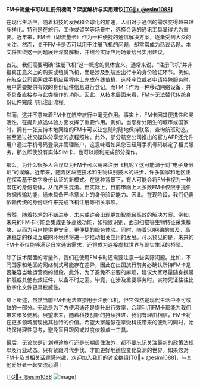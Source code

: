 **FM卡流量卡可以註冊飛機嗎？深度解析与实用建议[[TG💪+ @esim1088](https://t.me/s/esim1088)]**

在现代生活中，随着科技的发展和全球化的加速，人们对于通信的需求变得越来越多样化。特别是在旅行、工作或留学等场景中，选择合适的通讯工具显得尤为重要。近年来，FM卡（即流量卡）作为一种便捷的通信解决方案，逐渐受到大众的关注。然而，关于FM卡是否可以用于注册飞机的问题，却常常成为热议话题。本文将围绕这一问题展开深度解析，并结合实际应用场景给出实用建议。

首先，我们需要明确“注册飞机”这一概念的具体含义。通常来说，“注册飞机”并非指真正意义上的购买或租赁飞机，而是涉及到航空出行中的身份验证环节。例如，在航空公司官网或手机应用程序上完成在线值机、选择座位或者申请特殊服务时，用户需要提供有效的身份证件信息进行登记。而FM卡作为一种移动网络设备，并不具备直接参与此类操作的功能。因此，从技术层面来看，FM卡无法替代传统身份证件完成飞机注册流程。

然而，这并不意味着FM卡在航空旅行中毫无作用。事实上，FM卡因其便携性和灵活性，在提升旅途体验方面发挥了重要作用。例如，当您身处陌生的城市或国家时，拥有一张支持本地网络的FM卡可以让您随时随地保持联系，查询航班动态，甚至通过社交媒体分享您的旅程照片。此外，部分航空公司推出的官方APP还允许用户通过手机号码登录并管理账户，这意味着如果您已经用手机号码绑定了相关服务，那么即使没有实体SIM卡，也可以顺利完成部分操作。

那么，为什么很多人会误以为FM卡可以用来注册飞机呢？这可能源于对“电子身份证”的误解。近年来，随着区块链技术和生物识别技术的进步，许多国家和地区正在探索基于数字身份认证的新模式。在这种背景下，有人可能会将FM卡视为一种潜在的身份载体，从而产生混淆。但实际上，目前市面上大多数FM卡仅限于提供数据传输功能，尚未具备严格意义上的身份验证能力。因此，在现阶段，我们仍需依赖传统的身份证件来完成飞机注册等相关事项。

当然，随着技术的不断进步，未来或许会出现更加智能且高效的解决方案。例如，未来的FM卡可能会集成更多高级功能，如指纹识别、面部扫描等生物特征采集模块，从而为用户提供更安全、更便捷的服务体验。同时，随着5G网络的普及，高速稳定的移动互联网环境也将进一步推动相关应用的发展。可以预见的是，未来的FM卡不仅能够满足日常通讯需求，还将成为连接虚拟世界与现实生活的桥梁。

除了技术层面的考量外，我们在使用FM卡时还需要注意一些实际问题。比如，不同国家和地区的网络制式可能存在差异，因此在出国旅行前务必确认所持FM卡是否兼容当地运营商的频段。此外，为了避免不必要的麻烦，建议大家尽量随身携带护照或其他有效证件，以备不时之需。毕竟，在涉及重要事务时，实物凭证往往比数字化文件更具权威性。

综上所述，虽然当前FM卡无法直接用于注册飞机，但它依然是现代生活中不可或缺的一部分。无论是为了方便沟通还是提升出行效率，合理利用FM卡都能为我们带来诸多便利。展望未来，随着科技创新的持续推进，我们有理由相信，FM卡将在更多领域展现出其独特的价值。希望大家能够在享受科技带来的便利的同时，始终保持理性思考，避免盲目跟风或过度依赖单一工具。

最后，无论您是计划短途旅行还是长期居住海外，都不要忘记关注最新的政策法规以及行业动态。只有紧跟时代步伐，才能更好地适应变化莫测的世界。如果您对FM卡及其相关话题感兴趣，欢迎加入我们的讨论群组[[TG💪+ @esim1088](https://t.me/s/esim1088)]，与其他爱好者一起交流心得！

[[TG💪+ @esim1088](https://t.me/s/esim1088) ![Image](https://i.postimg.cc/4NQfJmqS/Snipaste-2025-05-13-00-14-12.png)]